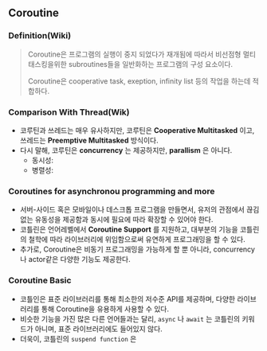 ## Coroutine

### Definition(Wiki)

> Coroutine은 프로그램의 실행이 중지 되었다가 재개됨에 따라서 비선점형 멀티 태스킹을위한 subroutines들을 일반화하는 프로그램의 구성 요소이다. 
>
> Coroutine은 cooperative task, exeption, infinity list 등의 작업을 하는데 적합하다.



### Comparison With Thread(Wik)

- 코루틴과 쓰레드는 매우 유사하지만, 코루틴은 **Cooperative Multitasked** 이고, 쓰레드는 **Preemptive Multitasked** 방식이다. 
- 다시 말해, 코루틴은 **concurrency** 는 제공하지만, **parallism** 은 아니다. 
	- 동시성:
	- 병렬성:



### Coroutines for asynchronou programming and more

- 서버-사이드 혹은 모바일이나 데스크톱 프로그램을 만들면서, 유저의 관점에서 끊김없는 유동성을 제공함과 동시에 필요에 따라 확장할 수 있어야 한다. 
- 코틀린은 언어레벨에서 **Coroutine Support** 를 지원하고, 대부분의 기능을 코틀린의 철학에 따라 라이브러리에 위임함으로써 유연하게 프로그래밍을 할 수 있다.
- 추가로, Coroutine은 비동기 프로그래밍을 가능하게 할 뿐 아니라, concurrency나 actor같은 다양한 기능도 제공한다.



### Coroutine Basic

- 코틀인은 표준 라이브러리를 통해 최소한의 저수준 API를 제공하며, 다양한 라이브러리를 통해 Coroutine을 유용하게 사용할 수 있다.
- 비슷한 기능을 가진 많은 다른 언어들과는 달리, `async` 나 `await` 는 코틀린의 키워드가 아니며, 표준 라이브러리에도 들어있지 않다.
- 더욱이, 코틀린의 `suspend function` 은 
